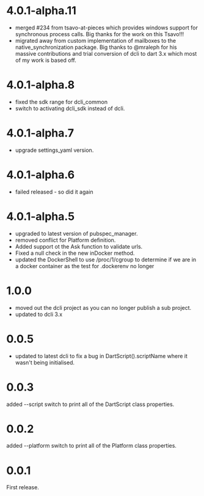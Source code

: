 # 4.0.1-alpha.11
- merged #234 from tsavo-at-pieces which provides windows support for 
synchronous process calls. Big thanks for the work on this Tsavo!!!
- migrated away from custom implementation of mailboxes to the native_synchronization package. Big thanks to @mraleph for his massive contributions and trial conversion of dcli to dart 3.x which most of my
work is based off.


# 4.0.1-alpha.8
- fixed the sdk range for dcli_common
- switch to activating dcli_sdk instead of dcli.

# 4.0.1-alpha.7
- upgrade settings_yaml version.

# 4.0.1-alpha.6
- failed released - so did it again

# 4.0.1-alpha.5
- upgraded to latest version of pubspec_manager.
- removed conflict for Platform definition.
- Added support ot the Ask function to validate urls.
- Fixed a null check in the new inDocker method.
- updated the DockerShell to use /proc/1/cgroup to determine if we are in a docker container as the test for .dockerenv no longer 


# 1.0.0
 - moved out the dcli project as you can no longer publish a sub project.
 - updated to dcli 3.x
# 0.0.5
 - updated to latest dcli to fix a bug in DartScript().scriptName where it wasn't being initialised.
# 0.0.3
added --script switch to print all of the DartScript class properties.

# 0.0.2
added --platform switch to print all of the Platform class properties.

# 0.0.1
First release.


